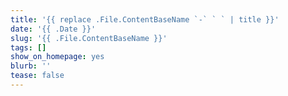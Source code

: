 ```yaml
---
title: '{{ replace .File.ContentBaseName `-` ` ` | title }}'
date: '{{ .Date }}'
slug: '{{ .File.ContentBaseName }}'
tags: []
show_on_homepage: yes
blurb: ''
tease: false
---
```

